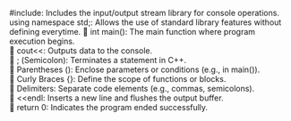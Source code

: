#include<iostream>: Includes the input/output stream library for console 
operations.  
using namespace std;: Allows the use of standard library features without defining everytime.
 int main(): The main function where program execution begins.  
 cout<<: Outputs data to the console.  
 ; (Semicolon): Terminates a statement in C++.  
 Parentheses (): Enclose parameters or conditions (e.g., in main()).  
 Curly Braces {}: Define the scope of functions or blocks.  
 Delimiters: Separate code elements (e.g., commas, semicolons).  
 <<endl: Inserts a new line and flushes the output buffer.  
 return 0: Indicates the program ended successfully.